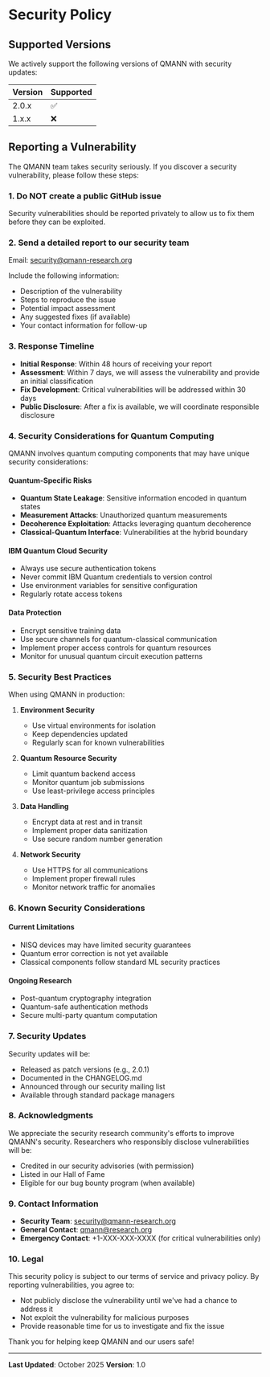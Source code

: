 # Security Policy

## Supported Versions

We actively support the following versions of QMANN with security updates:

| Version | Supported          |
| ------- | ------------------ |
| 2.0.x   | :white_check_mark: |
| 1.x.x   | :x:                |

## Reporting a Vulnerability

The QMANN team takes security seriously. If you discover a security vulnerability, please follow these steps:

### 1. Do NOT create a public GitHub issue

Security vulnerabilities should be reported privately to allow us to fix them before they can be exploited.

### 2. Send a detailed report to our security team

Email: security@qmann-research.org

Include the following information:
- Description of the vulnerability
- Steps to reproduce the issue
- Potential impact assessment
- Any suggested fixes (if available)
- Your contact information for follow-up

### 3. Response Timeline

- **Initial Response**: Within 48 hours of receiving your report
- **Assessment**: Within 7 days, we will assess the vulnerability and provide an initial classification
- **Fix Development**: Critical vulnerabilities will be addressed within 30 days
- **Public Disclosure**: After a fix is available, we will coordinate responsible disclosure

### 4. Security Considerations for Quantum Computing

QMANN involves quantum computing components that may have unique security considerations:

#### Quantum-Specific Risks
- **Quantum State Leakage**: Sensitive information encoded in quantum states
- **Measurement Attacks**: Unauthorized quantum measurements
- **Decoherence Exploitation**: Attacks leveraging quantum decoherence
- **Classical-Quantum Interface**: Vulnerabilities at the hybrid boundary

#### IBM Quantum Cloud Security
- Always use secure authentication tokens
- Never commit IBM Quantum credentials to version control
- Use environment variables for sensitive configuration
- Regularly rotate access tokens

#### Data Protection
- Encrypt sensitive training data
- Use secure channels for quantum-classical communication
- Implement proper access controls for quantum resources
- Monitor for unusual quantum circuit execution patterns

### 5. Security Best Practices

When using QMANN in production:

1. **Environment Security**
   - Use virtual environments for isolation
   - Keep dependencies updated
   - Regularly scan for known vulnerabilities

2. **Quantum Resource Security**
   - Limit quantum backend access
   - Monitor quantum job submissions
   - Use least-privilege access principles

3. **Data Handling**
   - Encrypt data at rest and in transit
   - Implement proper data sanitization
   - Use secure random number generation

4. **Network Security**
   - Use HTTPS for all communications
   - Implement proper firewall rules
   - Monitor network traffic for anomalies

### 6. Known Security Considerations

#### Current Limitations
- NISQ devices may have limited security guarantees
- Quantum error correction is not yet available
- Classical components follow standard ML security practices

#### Ongoing Research
- Post-quantum cryptography integration
- Quantum-safe authentication methods
- Secure multi-party quantum computation

### 7. Security Updates

Security updates will be:
- Released as patch versions (e.g., 2.0.1)
- Documented in the CHANGELOG.md
- Announced through our security mailing list
- Available through standard package managers

### 8. Acknowledgments

We appreciate the security research community's efforts to improve QMANN's security. Researchers who responsibly disclose vulnerabilities will be:
- Credited in our security advisories (with permission)
- Listed in our Hall of Fame
- Eligible for our bug bounty program (when available)

### 9. Contact Information

- **Security Team**: security@qmann-research.org
- **General Contact**: qmann@research.org
- **Emergency Contact**: +1-XXX-XXX-XXXX (for critical vulnerabilities only)

### 10. Legal

This security policy is subject to our terms of service and privacy policy. By reporting vulnerabilities, you agree to:
- Not publicly disclose the vulnerability until we've had a chance to address it
- Not exploit the vulnerability for malicious purposes
- Provide reasonable time for us to investigate and fix the issue

Thank you for helping keep QMANN and our users safe!

---

**Last Updated**: October 2025
**Version**: 1.0
